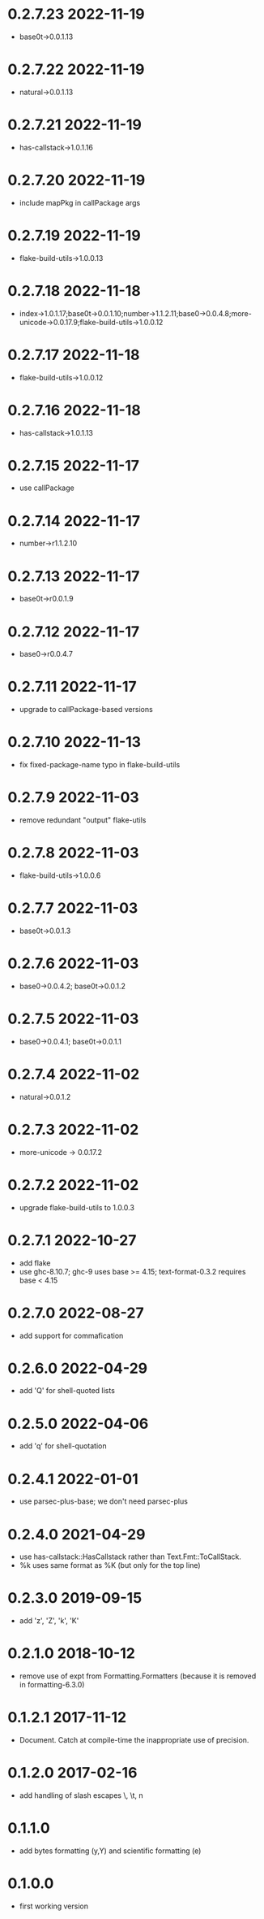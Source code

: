 0.2.7.23 2022-11-19
===================
- base0t->0.0.1.13

0.2.7.22 2022-11-19
===================
- natural->0.0.1.13

0.2.7.21 2022-11-19
===================
- has-callstack->1.0.1.16

0.2.7.20 2022-11-19
===================
- include mapPkg in callPackage args

0.2.7.19 2022-11-19
===================
- flake-build-utils->1.0.0.13

0.2.7.18 2022-11-18
===================
- index->1.0.1.17;base0t->0.0.1.10;number->1.1.2.11;base0->0.0.4.8;more-unicode->0.0.17.9;flake-build-utils->1.0.0.12

0.2.7.17 2022-11-18
===================
- flake-build-utils->1.0.0.12

0.2.7.16 2022-11-18
===================
- has-callstack->1.0.1.13

0.2.7.15 2022-11-17
===================
- use callPackage

0.2.7.14 2022-11-17
===================
- number->r1.1.2.10

0.2.7.13 2022-11-17
===================
- base0t->r0.0.1.9

0.2.7.12 2022-11-17
===================
- base0->r0.0.4.7

0.2.7.11 2022-11-17
===================
- upgrade to callPackage-based versions

0.2.7.10 2022-11-13
===================
- fix fixed-package-name typo in flake-build-utils

0.2.7.9 2022-11-03
==================
- remove redundant "output" flake-utils

0.2.7.8 2022-11-03
==================
- flake-build-utils->1.0.0.6

0.2.7.7 2022-11-03
==================
- base0t->0.0.1.3

0.2.7.6 2022-11-03
==================
- base0->0.0.4.2; base0t->0.0.1.2

0.2.7.5 2022-11-03
==================
- base0->0.0.4.1; base0t->0.0.1.1

0.2.7.4 2022-11-02
==================
- natural->0.0.1.2

0.2.7.3 2022-11-02
==================
- more-unicode -> 0.0.17.2

0.2.7.2 2022-11-02
==================
- upgrade flake-build-utils to 1.0.0.3

0.2.7.1 2022-10-27
==================
- add flake
- use ghc-8.10.7; ghc-9 uses base >= 4.15; text-format-0.3.2 requires base < 4.15

0.2.7.0 2022-08-27
==================
- add support for commafication

0.2.6.0 2022-04-29
==================
- add 'Q' for shell-quoted lists

0.2.5.0 2022-04-06
==================
- add 'q' for shell-quotation

0.2.4.1 2022-01-01
==================
- use parsec-plus-base; we don't need parsec-plus

0.2.4.0 2021-04-29
==================
- use has-callstack::HasCallstack rather than Text.Fmt::ToCallStack.
- %k uses same format as %K (but only for the top line)

0.2.3.0 2019-09-15
==================
- add 'z', 'Z', 'k', 'K'

0.2.1.0 2018-10-12
==================
- remove use of expt from Formatting.Formatters (because it is removed in
  formatting-6.3.0)

0.1.2.1 2017-11-12
==================
- Document.  Catch at compile-time the inappropriate use of precision.

0.1.2.0 2017-02-16
==================
- add handling of slash escapes \\, \t, n

0.1.1.0
=======

- add bytes formatting (y,Y) and scientific formatting (e)

0.1.0.0
=======

- first working version
